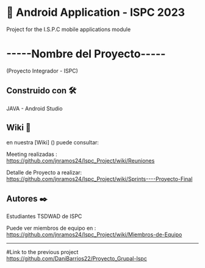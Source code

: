 # 📱 Android Application - ISPC 2023 

Project for the I.S.P.C mobile applications module


# -----Nombre del Proyecto-----
(Proyecto Integrador - ISPC)


## Construido con 🛠️
JAVA  -  Android Studio

## Wiki 📖
en nuestra [Wiki] () puede consultar:

Meeting realizadas : https://github.com/jnramos24/Ispc_Project/wiki/Reuniones

Detalle de Proyecto a realizar: https://github.com/jnramos24/Ispc_Project/wiki/Sprints----Proyecto-Final

## Autores ✒️
Estudiantes TSDWAD de ISPC

Puede ver miembros de equipo en : https://github.com/jnramos24/Ispc_Project/wiki/Miembros-de-Equipo

-----------------------------------------------------------------------------------



#Link to the previous project
https://github.com/DaniBarrios22/Proyecto_Grupal-Ispc

